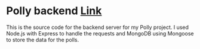 # Polly backend [Link](pollybee.herokuapp.com)
This is the source code for the backend server for my Polly project. I used Node.js with Express to handle the requests and MongoDB using Mongoose to store the data for the polls.

